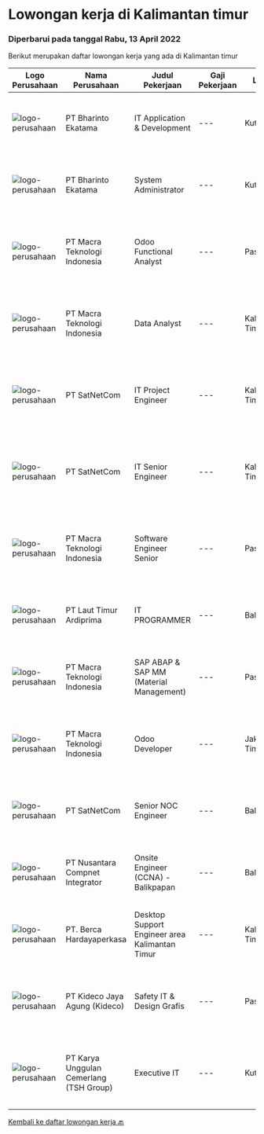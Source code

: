 
  # Lowongan kerja di Kalimantan timur

  ### Diperbarui pada tanggal Rabu, 13 April 2022

  Berikut merupakan daftar lowongan kerja yang ada di Kalimantan timur

  |Logo Perusahaan | Nama Perusahaan | Judul Pekerjaan | Gaji Pekerjaan | Lokasi | Deskripsi | Tanggal diunggah | Pranala |
  | -------------- | --------------- | --------------- | --------- | --------- | -------------- | ------- | ----------- |
  |![logo-perusahaan](https://image-service-cdn.seek.com.au/a80c1f9ed550fa09b4de4b4ee506053b39281ae2/ee4dce1061f3f616224767ad58cb2fc751b8d2dc)|PT Bharinto Ekatama|IT Application & Development|---|Kutai Barat|Job Responsibilities Develop new application as per user request/demand Monitor and improve existing application Assist and facilitate of the...|Selasa, 12 April 2022|https://www.jobstreet.co.id/id/job/it-application-development-3853111?token=0~6ecb9102-458d-4966-b22b-7d3490d8edd1&sectionRank=1&jobId=jobstreet-id-job-3853111|
|![logo-perusahaan](https://image-service-cdn.seek.com.au/9c28ac30bef277adbc7a8d701ba1d24a32a7d292/ee4dce1061f3f616224767ad58cb2fc751b8d2dc)|PT Bharinto Ekatama|System Administrator|---|Kutai Barat|Job Responsibilities Provision, Configure and Maintaining Infrastructure both on premise and Cloud Services (configuration and smooth operation of...|Selasa, 12 April 2022|https://www.jobstreet.co.id/id/job/system-administrator-3853485?token=0~6ecb9102-458d-4966-b22b-7d3490d8edd1&sectionRank=2&jobId=jobstreet-id-job-3853485|
|![logo-perusahaan](https://image-service-cdn.seek.com.au/ab3c74a170a52416de56958eda35d885d8dfff13/ee4dce1061f3f616224767ad58cb2fc751b8d2dc)|PT Macra Teknologi Indonesia|Odoo Functional Analyst|---|Paser|Willing to be placed in mine site Batu Kajang, East Kalimantan Bachelor Degree of IT/Engineering/Management 1-2 years Odoo experience Knowledge about...|Senin, 11 April 2022|https://www.jobstreet.co.id/id/job/odoo-functional-analyst-3850795?token=0~6ecb9102-458d-4966-b22b-7d3490d8edd1&sectionRank=3&jobId=jobstreet-id-job-3850795|
|![logo-perusahaan](https://image-service-cdn.seek.com.au/ab3c74a170a52416de56958eda35d885d8dfff13/ee4dce1061f3f616224767ad58cb2fc751b8d2dc)|PT Macra Teknologi Indonesia|Data Analyst|---|Kalimantan Timur|Placement location in Batu Kajang, Kalimantan Timur, IndonesiaRequirement : Bachelor degree of Computer Science, Information System, or Informatic...|Senin, 11 April 2022|https://www.jobstreet.co.id/id/job/data-analyst-3850898?token=0~6ecb9102-458d-4966-b22b-7d3490d8edd1&sectionRank=4&jobId=jobstreet-id-job-3850898|
|![logo-perusahaan](https://image-service-cdn.seek.com.au/6108f58b8d52b8e5523830ee4b11d6074377e515/ee4dce1061f3f616224767ad58cb2fc751b8d2dc)|PT SatNetCom|IT Project Engineer|---|Kalimantan Timur|Skills: Good Knowledge about IT System Good Knowledge of wire/wireless computer networking Good Knowledge about Electronic and Electrical System Good...|Sabtu, 09 April 2022|https://www.jobstreet.co.id/id/job/it-project-engineer-3839245?token=0~6ecb9102-458d-4966-b22b-7d3490d8edd1&sectionRank=5&jobId=jobstreet-id-job-3839245|
|![logo-perusahaan](https://image-service-cdn.seek.com.au/6108f58b8d52b8e5523830ee4b11d6074377e515/ee4dce1061f3f616224767ad58cb2fc751b8d2dc)|PT SatNetCom|IT Senior Engineer|---|Kalimantan Timur|Requirements: Strong Leaderships Having Experiences with system admin/network Good attitude and Communication Background IT Networking/programming or...|Jumat, 08 April 2022|https://www.jobstreet.co.id/id/job/it-senior-engineer-3838622?token=0~6ecb9102-458d-4966-b22b-7d3490d8edd1&sectionRank=6&jobId=jobstreet-id-job-3838622|
|![logo-perusahaan](https://image-service-cdn.seek.com.au/ab3c74a170a52416de56958eda35d885d8dfff13/ee4dce1061f3f616224767ad58cb2fc751b8d2dc)|PT Macra Teknologi Indonesia|Software Engineer Senior|---|Paser|Willing to be placed in mine site Batu Kajang, East KalimantanRequirement : Bachelor degree of Computer Science, Information System, or Informatic...|Senin, 11 April 2022|https://www.jobstreet.co.id/id/job/software-engineer-senior-3850849?token=0~6ecb9102-458d-4966-b22b-7d3490d8edd1&sectionRank=7&jobId=jobstreet-id-job-3850849|
|![logo-perusahaan](https://image-service-cdn.seek.com.au/026fb36e25dc3e5ddba0940567670034bd8737cf/ee4dce1061f3f616224767ad58cb2fc751b8d2dc)|PT Laut Timur Ardiprima|IT PROGRAMMER|---|Balikpapan|Salah satu Distributor Consumer Goods yang terbesar di Kalimantan dan berkembang pesat dengan Visi menjadi Distributor No 1. di kalimantan, membuka...|Jumat, 08 April 2022|https://www.jobstreet.co.id/id/job/it-programmer-3831959?token=0~6ecb9102-458d-4966-b22b-7d3490d8edd1&sectionRank=8&jobId=jobstreet-id-job-3831959|
|![logo-perusahaan](https://image-service-cdn.seek.com.au/ab3c74a170a52416de56958eda35d885d8dfff13/ee4dce1061f3f616224767ad58cb2fc751b8d2dc)|PT Macra Teknologi Indonesia|SAP ABAP & SAP MM (Material Management)|---|Paser|Willing to work from Batu Kajang Kalimantan Timur Min. Bacheolor Degree of any major Min. 1 -2 years of SAP ABAP development in an enterprise...|Senin, 11 April 2022|https://www.jobstreet.co.id/id/job/sap-abap-sap-mm-material-management-3850748?token=0~6ecb9102-458d-4966-b22b-7d3490d8edd1&sectionRank=9&jobId=jobstreet-id-job-3850748|
|![logo-perusahaan](https://image-service-cdn.seek.com.au/ab3c74a170a52416de56958eda35d885d8dfff13/ee4dce1061f3f616224767ad58cb2fc751b8d2dc)|PT Macra Teknologi Indonesia|Odoo Developer|---|Jakarta Timur|Placement : Pulo Gadung, Jakarta Timur &amp; Batu Kajang, Kalimantan Timur.Requirements: Bachelor degree of Computer Science, Information System, or...|Senin, 11 April 2022|https://www.jobstreet.co.id/id/job/odoo-developer-3850713?token=0~6ecb9102-458d-4966-b22b-7d3490d8edd1&sectionRank=10&jobId=jobstreet-id-job-3850713|
|![logo-perusahaan](https://image-service-cdn.seek.com.au/6108f58b8d52b8e5523830ee4b11d6074377e515/ee4dce1061f3f616224767ad58cb2fc751b8d2dc)|PT SatNetCom|Senior NOC Engineer|---|Balikpapan|Skills: Excellent knowledge of wireless networking, TCP/IP Protocol, LANs, routers, switches, and server/client both practical and theory. Good...|Jumat, 08 April 2022|https://www.jobstreet.co.id/id/job/senior-noc-engineer-3849287?token=0~6ecb9102-458d-4966-b22b-7d3490d8edd1&sectionRank=11&jobId=jobstreet-id-job-3849287|
|![logo-perusahaan](https://image-service-cdn.seek.com.au/faf1379cb2f8ff5c87162dc20c60c0d2f63dba1c/ee4dce1061f3f616224767ad58cb2fc751b8d2dc)|PT Nusantara Compnet Integrator|Onsite Engineer (CCNA) - Balikpapan|---|Balikpapan|Job Descriptions : Analyze customer needs Provide solutions and give recommendations to the customer according to their needs Preventive and...|Kamis, 07 April 2022|https://www.jobstreet.co.id/id/job/onsite-engineer-ccna-balikpapan-3848018?token=0~6ecb9102-458d-4966-b22b-7d3490d8edd1&sectionRank=12&jobId=jobstreet-id-job-3848018|
|![logo-perusahaan](https://image-service-cdn.seek.com.au/6a76252207cfed561e664c874d4631f4aefd8409/ee4dce1061f3f616224767ad58cb2fc751b8d2dc)|PT. Berca Hardayaperkasa|Desktop Support Engineer area Kalimantan Timur|---|Kalimantan Timur|Responsibilities: Analyzing, diagnosing, and installation to several areas including desktop hardware, operating systems, application software and...|Senin, 04 April 2022|https://www.jobstreet.co.id/id/job/desktop-support-engineer-area-kalimantan-timur-3842546?token=0~6ecb9102-458d-4966-b22b-7d3490d8edd1&sectionRank=13&jobId=jobstreet-id-job-3842546|
|![logo-perusahaan](https://image-service-cdn.seek.com.au/c459a3197888e61ec2ebe86d307dcce37e2b470f/ee4dce1061f3f616224767ad58cb2fc751b8d2dc)|PT Kideco Jaya Agung (Kideco)|Safety IT & Design Grafis|---|Paser|Requirement:o  Candidates must have Diploma’s degree in Multimedia Engineering, Visual Communication Design (IPK Min. 3,0)o  Minimal 2 years in IT...|Kamis, 24 Maret 2022|https://www.jobstreet.co.id/id/job/safety-it-design-grafis-3831652?token=0~6ecb9102-458d-4966-b22b-7d3490d8edd1&sectionRank=14&jobId=jobstreet-id-job-3831652|
|![logo-perusahaan](https://image-service-cdn.seek.com.au/0a2d554dbc6a2dd206989359a04ff3ec52aba362/ee4dce1061f3f616224767ad58cb2fc751b8d2dc)|PT Karya Unggulan Cemerlang (TSH Group)|Executive IT|---|Kutai Barat|Candidate must possess at least a Bachelor's Degree, Computer Science/Information Technology or equivalent. Able to do internet point to point...|Senin, 21 Maret 2022|https://www.jobstreet.co.id/id/job/executive-it-3828389?token=0~6ecb9102-458d-4966-b22b-7d3490d8edd1&sectionRank=15&jobId=jobstreet-id-job-3828389|


  [Kembali ke daftar lowongan kerja 🔙](../README.md#daftar-lowongan-kerja)
  